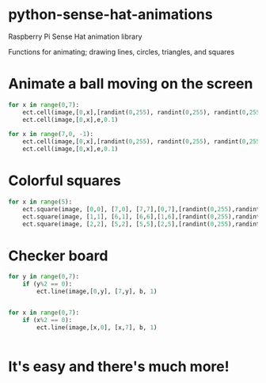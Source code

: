 # python-sense-hat-animations
Raspberry Pi Sense Hat animation library 

Functions for animating; drawing lines, circles, triangles, and squares



# Animate a ball moving on the screen 

 
```python
for x in range(0,7):
    ect.cell(image,[0,x],[randint(0,255), randint(0,255), randint(0,255)],0.1)
    ect.cell(image,[0,x],e,0.1)
    
for x in range(7,0, -1):
    ect.cell(image,[0,x],[randint(0,255), randint(0,255), randint(0,255)],0.1)
    ect.cell(image,[0,x],e,0.1)
```


# Colorful squares
```python
for x in range(5):
    ect.square(image, [0,0], [7,0], [7,7],[0,7],[randint(0,255),randint(0,255),randint(0,255)],.01)
    ect.square(image, [1,1], [6,1], [6,6],[1,6],[randint(0,255),randint(0,255),randint(0,255)],.01)
    ect.square(image, [2,2], [5,2], [5,5],[2,5],[randint(0,255),randint(0,255),randint(0,255)],.01
```

# Checker board
```python
for y in range(0,7):
    if (y%2 == 0):
        ect.line(image,[0,y], [7,y], b, 1)


for x in range(0,7):
    if (x%2 == 0):
        ect.line(image,[x,0], [x,7], b, 1)
        
```






# It's easy and there's much more!
